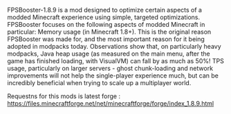 FPSBooster-1.8.9 is a mod designed to optimize certain aspects of a modded Minecraft experience using simple, targeted optimizations. 
FPSBooster focuses on the following aspects of modded Minecraft in particular: 
Memory usage (in Minecraft 1.8+). This is the original reason FPSBooster was made for, and the most important reason for it being adopted in modpacks today. Observations show that, on particularly heavy modpacks, Java heap usage (as measured on the main menu, after the game has finished loading, with VisualVM) can fall by as much as 50%! TPS usage, particularly on larger servers - ghost chunk-loading and network improvements will not help the single-player experience much, but can be incredibly beneficial when trying to scale up a multiplayer world.

Requestns for this mods is latest forge : https://files.minecraftforge.net/net/minecraftforge/forge/index_1.8.9.html
